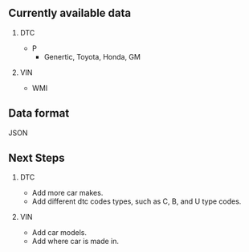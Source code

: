 ## Currently available data

1. DTC
    - P
      - Genertic, Toyota, Honda, GM
    
2. VIN
    - WMI

## Data format

JSON

## Next Steps

1. DTC
    - Add more car makes.
    - Add different dtc codes types, such as C, B, and U type codes.
  
2. VIN
    - Add car models.
    - Add where car is made in.
